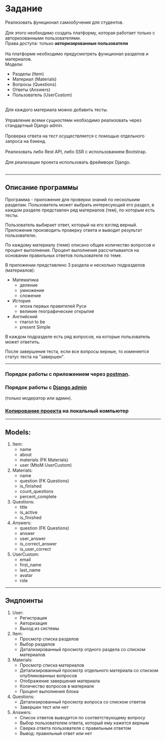 # Задание

Реализовать функционал самообучения для студентов. <br><br>
Для этого необходимо создать платформу, 
которая работает только с авторизованными пользователями. <br>
Права доступа: только **авторизированные пользователи**<br><br>
На платформе необходимо предусмотреть функционал разделов и материалов.<br>
Модели:
- Разделы (Item)
- Материал (Materials)
- Вопросы (Questions)
- Ответы (Answers)
- Пользователь (UserCustom)<br><br>

Для каждого материала можно добавить тесты. <br><br>
Управление всеми сущностями необходимо реализовать через стандартный Django admin.<br><br>
Проверка ответа на тест осуществляется с помощью отдельного запроса на бэкенд. <br><br>
Реализовать либо Rest API, либо SSR с использованием Bootstrap. <br><br>
Для реализации проекта использовать фреймворк Django.<br><br>

---

## Описание программы

Программа - приложение для проверки знаний по нескольким разделам.
Пользователь может выбрать интересующий его раздел, 
в каждом разделе представлен ряд материалов (тем), по которым есть тесты.

Пользователь выбирает ответ, который на его взгляд верный. Приложение производить проверку ответа
и выводит результат пользователю.

По каждому материалу (теме) описано общее количество вопросов и процент выполнения.
Процент выполнения рассчитывается на основании правильных ответов пользователя по теме.

В приложении представлено 3 раздела и несколько подразделов (материалов):
- Математика
  - деление
  - умножение
  - сложение
- История
  - эпоха первых правителей Руси
  - великие географические открытия
- Английский
  - глагол to be
  - present Simple

В каждом подразделе есть ряд вопросов, на которые пользователь может ответить.

После завершения теста, если все вопросы верные, то изменяется статус теста на "завершен".

---

### Порядок работы с приложением через [postman](./README_files/README_Postman.md).

### Порядок работы с [Django admin](./README_files/README_Admin.md) 
(только модератор или админ).

### [Копирование проекта](./README_files/README_copy_project.md) на локальный компьютер

---

## Models:
1. Item:
    - name
    - about
    - materials (FK Materials)
    - user (MtoM UserCustom)
2. Materials:
    - name
    - question (FK Questions)
    - is_finished
    - count_questions
    - percent_complete
3. Questions:
   - title
   - is_active
   - is_finished
4. Answers:
   - question (FK Questions)
   - answer
   - user_answer
   - is_correct_answer
   - is_user_correct
5. UserCustom:
    - email
    - first_name
    - last_name
    - avatar
    - role

---

## Эндпоинты

1. User:
   - Регистрация
   - Авторизация
   - Выход из системы
2. Item:
   - Просмотр списка разделов
   - Выбор разделов
   - Детализированный просмотр отдного раздела со списком материалов
3. Materials:
   - Просмотр списка материалов
   - Детализированный просмотр отдельного материала со списком опубликованных вопросов
   - Отображение завершения материала
   - Количество вопросов в материале
   - Процент выполнения блока
4. Questions:
   - Детализированный просмотр вопроса со списком ответов
   - Завершен тест или нет
5. Answers:
   - Список ответов выводится по соответствующему вопросу
   - Выбор пользователем ответа, который ему кажется верным
   - Сверка ответа пользователя с правильным ответом
   - Вывод: правильный ответ или нет

